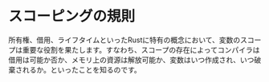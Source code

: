 # スコーピングの規則

所有権、借用、ライフタイムといったRustに特有の概念において、変数のスコープは重要な役割を果たします。すなわち、スコープの存在によってコンパイラは借用は可能か否か、メモリ上の資源は解放可能か、変数はいつ作成され、いつ破棄されるか。といったことを知るのです。


